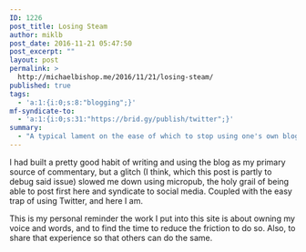 ```yaml
---
ID: 1226
post_title: Losing Steam
author: miklb
post_date: 2016-11-21 05:47:50
post_excerpt: ""
layout: post
permalink: >
  http://michaelbishop.me/2016/11/21/losing-steam/
published: true
tags:
  - 'a:1:{i:0;s:8:"blogging";}'
mf-syndicate-to:
  - 'a:1:{i:0;s:31:"https://brid.gy/publish/twitter";}'
summary:
  - "A typical lament on the ease of which to stop using one's own blog is an easy trap."
---
```

I had built a pretty good habit of writing and using the blog as my primary source of commentary, but a glitch (I think, which this post is partly to debug said issue) slowed me down using micropub, the holy grail of being able to post first here and syndicate to social media. Coupled with the easy trap of using Twitter, and here I am.

This is my personal reminder the work I put into this site is about owning my voice and words, and to find the time to reduce the friction to do so. Also, to share that experience so that others can do the same.